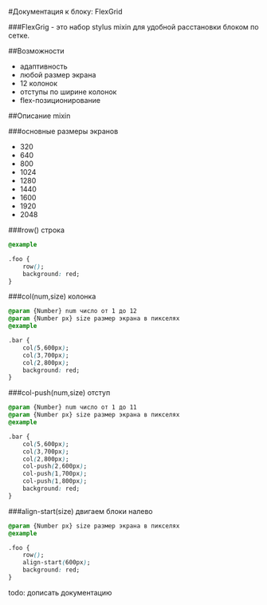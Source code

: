 #Документация к блоку: FlexGrid

###FlexGrig - это набор stylus mixin для удобной расстановки блоком по сетке.

##Возможности
* адаптивность
* любой размер экрана
* 12 колонок
* отступы по ширине колонок
* flex-позиционирование

##Описание mixin

###основные размеры экранов

* 320
* 640
* 800
* 1024
* 1280
* 1440
* 1600
* 1920
* 2048

###row() строка
```css
@example

.foo {
	row();
	background: red;
}

```

###col(num,size) колонка

```css
@param {Number} num число от 1 до 12
@param {Number px} size размер экрана в пикселях
@example

.bar {
	col(5,600px);
	col(3,700px);
	col(2,800px);
	background: red;
}

```

###col-push(num,size) отступ

```css
@param {Number} num число от 1 до 11
@param {Number px} size размер экрана в пикселях
@example

.bar {
	col(5,600px);
    col(3,700px);
    col(2,800px);
	col-push(2,600px);
	col-push(1,700px);
	col-push(1,800px);
	background: red;
}

```

###align-start(size) двигаем блоки налево

```css
@param {Number px} size размер экрана в пикселях
@example

.foo {
	row();
	align-start(600px);
	background: red;
}

```

todo: дописать документацию
